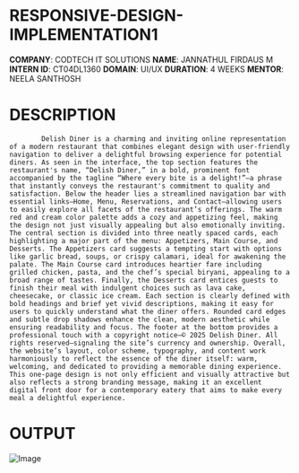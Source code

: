 # RESPONSIVE-DESIGN-IMPLEMENTATION1
**COMPANY**: CODTECH IT SOLUTIONS
**NAME**: JANNATHUL FIRDAUS M
**INTERN ID**: CT04DL1360
**DOMAIN**: UI/UX
**DURATION**: 4 WEEKS 
**MENTOR**: NEELA SANTHOSH
# DESCRIPTION 
            Delish Diner is a charming and inviting online representation of a modern restaurant that combines elegant design with user-friendly navigation to deliver a delightful browsing experience for potential diners. As seen in the interface, the top section features the restaurant's name, “Delish Diner,” in a bold, prominent font accompanied by the tagline “Where every bite is a delight!”—a phrase that instantly conveys the restaurant's commitment to quality and satisfaction. Below the header lies a streamlined navigation bar with essential links—Home, Menu, Reservations, and Contact—allowing users to easily explore all facets of the restaurant’s offerings. The warm red and cream color palette adds a cozy and appetizing feel, making the design not just visually appealing but also emotionally inviting. The central section is divided into three neatly spaced cards, each highlighting a major part of the menu: Appetizers, Main Course, and Desserts. The Appetizers card suggests a tempting start with options like garlic bread, soups, or crispy calamari, ideal for awakening the palate. The Main Course card introduces heartier fare including grilled chicken, pasta, and the chef’s special biryani, appealing to a broad range of tastes. Finally, the Desserts card entices guests to finish their meal with indulgent choices such as lava cake, cheesecake, or classic ice cream. Each section is clearly defined with bold headings and brief yet vivid descriptions, making it easy for users to quickly understand what the diner offers. Rounded card edges and subtle drop shadows enhance the clean, modern aesthetic while ensuring readability and focus. The footer at the bottom provides a professional touch with a copyright notice—© 2025 Delish Diner. All rights reserved—signaling the site’s currency and ownership. Overall, the website’s layout, color scheme, typography, and content work harmoniously to reflect the essence of the diner itself: warm, welcoming, and dedicated to providing a memorable dining experience. This one-page design is not only efficient and visually attractive but also reflects a strong branding message, making it an excellent digital front door for a contemporary eatery that aims to make every meal a delightful experience.
# OUTPUT

![Image](https://github.com/user-attachments/assets/cf747327-105e-4db6-8abb-1d2b60d3696d)
